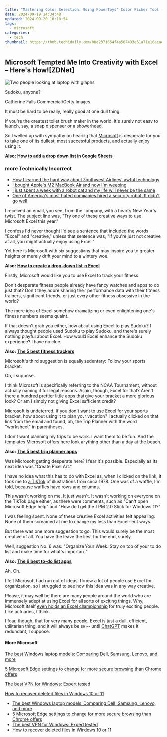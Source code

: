 ```yaml
---
title: "Mastering Color Selection: Using PowerToys' Color Picker Tool - Insights From ZDNet"
date: 2024-09-19 14:34:48
updated: 2024-09-20 10:10:54
tags:
  - microsoft
categories:
  - tech
thumbnail: https://thmb.techidaily.com/00e2371654f4a507433e61a71e16acad038e975f76e67d8ab6a2071887eda993.jpg
---
```


## Microsoft Tempted Me Into Creativity with Excel – Here's How![ZDNet]

![Two people looking at laptop with graphs](https://www.zdnet.com/a/img/resize/eafd1a387bb7e6b0265f3284c302e0f46ce07339/2023/02/03/af3b58e0-11c8-4c69-a84b-e91c7dc510eb/gettyimages-1441723112.jpg?auto=webp&width=1280)

Sudoku, anyone?

Catherine Falls Commercial/Getty Images

It must be hard to be really, really good at one dull thing.

If you're the greatest toilet brush maker in the world, it's surely not easy to launch, say, a soap dispenser or a showerhead.

So I welled up with sympathy on hearing that [Microsoft](https://www.zdnet.com/home-and-office/work-life/microsoft-teams-premium-is-getting-a-gpt-boost-via-openai/) is desperate for you to take one of its dullest, most successful products, and actually enjoy using it.

**Also:** [**How to add a drop down list in Google Sheets**](https://www.zdnet.com/home-and-office/work-life/how-to-add-a-drop-down-list-in-google-sheets/)

### more Technically Incorrect

* [How I learned the hard way about Southwest Airlines' awful technology](https://www.zdnet.com/article/how-i-learned-the-hard-way-about-southwest-airlines-awful-technology/)
* [I bought Apple's M2 MacBook Air and now I'm weeping](https://www.zdnet.com/article/i-bought-apples-m2-macbook-air-and-now-im-weeping/)
* [I just spent a week with a robot cat and my life will never be the same](https://www.zdnet.com/article/i-just-spent-a-week-with-a-robot-cat-and-my-life-will-never-be-the-same/)
* [One of America's most hated companies hired a security robot. It didn't go well](https://www.zdnet.com/article/one-of-americas-most-hated-companies-hired-a-security-robot-it-didnt-go-well/)

I received an email, you see, from the company, with a hearty New Year's twist. The subject line was, "Try one of these creative ways to use Microsoft Excel this year." 

I confess I'd never thought I'd see a sentence that included the words "Excel" and "creative," unless that sentence was, "If you're just not creative at all, you might actually enjoy using Excel." 

Yet here is Microsoft with six suggestions that may inspire you to greater heights or merely drift your mind to a wintery woe.

**Also:** [**How to create a drop-down list in Excel**](https://www.zdnet.com/home-and-office/work-life/how-to-create-a-drop-down-list-in-excel/)

Firstly, Microsoft would like you to use Excel to track your fitness. 

Don't desperate fitness people already have fancy watches and apps to do just that? Don't they adore sharing their performance data with their fitness trainers, significant friends, or just every other fitness obsessive in the world? 

The mere idea of Excel somehow dramatizing or even enlightening one's fitness numbers seems quaint.

If that doesn't grab you either, how about using Excel to play Sudoku? I always thought people used Sudoku to play Sudoku, and there's surely nothing playful about Excel. How would Excel enhance the Sudoku experience? I have no clue.

**Also:** [**The 5 best fitness trackers**](https://www.zdnet.com/article/best-fitness-tracker/) 

Microsoft's third suggestion is equally sedentary: Follow your sports bracket.

Oh, I suppose. 

I think Microsoft is specifically referring to the NCAA Tournament, without actually naming it for legal reasons. Again, though, Excel for that? Aren't there a hundred prettier little apps that give your bracket a more glorious look? Or am I simply not giving Excel sufficient credit?

Microsoft is undeterred. If you don't want to use Excel for your sports bracket, how about using it to plan your vacation? I actually clicked on that link from the email and found, oh, the Trip Planner with the word "worksheet" in parentheses. 

I don't want planning my trips to be work. I want them to be fun. And the templates Microsoft offers here look anything other than a day at the beach.

**Also:** [**The 5 best trip planner apps**](https://www.zdnet.com/article/best-trip-planner-app/)

Was Microsoft getting desperate here? I fear it's possible. Especially as its next idea was "Create Pixel Art." 

I have no idea what this has to do with Excel as, when I clicked on the link, it took me to [a TikTok](https://www.tiktok.com/@microsoft365/video/7017812421733633285?ocid=cmm50bixyyq) of illustrations from circa 1978\. One was of a waffle, I'm told, because waffles have rows and columns. 

This wasn't working on me. It just wasn't. It wasn't working on everyone on the TikTok page either, as there were comments, such as "Can't open Microsoft Edge help" and "How do I get the TPM 2.0 Stick for Windows 11?"

I was feeling spent. None of these creative Excel activities felt appealing. None of them screamed at me to change my less than Excel-lent ways.

But there was one more suggestion to go. This would surely be the most creative of all. You have the leave the best for the end, surely.

Well, suggestion No. 6 was: "Organize Your Week. Stay on top of your to do list and make time for what's important."

**Also:** [**The 6 best to-do list apps**](https://www.zdnet.com/home-and-office/work-life/best-to-do-list-app/)

Ah. Oh.

I felt Microsoft had run out of ideas. I know a lot of people use Excel for organization, so I struggled to see how this idea was in any way creative.

Please, it may well be there are many people around the world who are immensely adept at using Excel for all sorts of exciting things. Why, Microsoft itself [even holds an Excel championship](https://www.zdnet.com/article/i-just-watched-microsoft-try-to-make-excel-exciting-recovery-wont-be-easy/) for truly exciting people. Like actuaries, I think.

I fear, though, that for very many people, Excel is just a dull, efficient, utilitarian thing, and it will always be so -- until [ChatGPT](https://www.zdnet.com/article/chatgpts-next-big-challenge-helping-microsoft-to-challenge-google-search/) makes it redundant, I suppose.

#### More Microsoft

[The best Windows laptop models: Comparing Dell, Samsung, Lenovo, and more](https://www.zdnet.com/article/best-windows-laptop/ "The best Windows laptop models: Comparing Dell, Samsung, Lenovo, and more")

[5 Microsoft Edge settings to change for more secure browsing than Chrome offers](https://www.zdnet.com/article/5-microsoft-edge-settings-to-change-for-more-secure-browsing-than-chrome-offers/ "5 Microsoft Edge settings to change for more secure browsing than Chrome offers")

[The best VPN for Windows: Expert tested](https://www.zdnet.com/article/best-vpn-for-windows-pc/ "The best VPN for Windows: Expert tested")

[How to recover deleted files in Windows 10 or 11](https://www.zdnet.com/article/how-to-recover-deleted-files-in-windows-10-or-11/ "How to recover deleted files in Windows 10 or 11")

* [The best Windows laptop models: Comparing Dell, Samsung, Lenovo, and more](https://www.zdnet.com/article/best-windows-laptop/ "The best Windows laptop models: Comparing Dell, Samsung, Lenovo, and more")
* [5 Microsoft Edge settings to change for more secure browsing than Chrome offers](https://www.zdnet.com/article/5-microsoft-edge-settings-to-change-for-more-secure-browsing-than-chrome-offers/ "5 Microsoft Edge settings to change for more secure browsing than Chrome offers")
* [The best VPN for Windows: Expert tested](https://www.zdnet.com/article/best-vpn-for-windows-pc/ "The best VPN for Windows: Expert tested")
* [How to recover deleted files in Windows 10 or 11](https://www.zdnet.com/article/how-to-recover-deleted-files-in-windows-10-or-11/ "How to recover deleted files in Windows 10 or 11")

<ins class="adsbygoogle"
     style="display:block"
     data-ad-format="autorelaxed"
     data-ad-client="ca-pub-7571918770474297"
     data-ad-slot="1223367746"></ins>



<ins class="adsbygoogle"
     style="display:block"
     data-ad-client="ca-pub-7571918770474297"
     data-ad-slot="8358498916"
     data-ad-format="auto"
     data-full-width-responsive="true"></ins>
